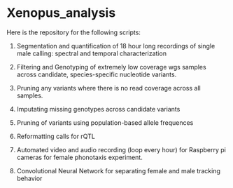 # Xenopus_analysis

Here is the repository for the following scripts:

1) Segmentation and quantification of 18 hour long recordings of single male calling: spectral and temporal characterization
2) Filtering and Genotyping of extremely low coverage wgs samples across candidate, species-specific nucleotide variants.
3) Pruning any variants where there is no read coverage across all samples.
4) Imputating missing genotypes across candidate variants
5) Pruning of variants using population-based allele frequences
6) Reformatting calls for rQTL

7) Automated video and audio recording (loop every hour) for Raspberry pi cameras for female phonotaxis experiment.
8) Convolutional Neural Network for separating female and male tracking behavior
